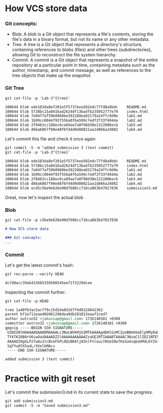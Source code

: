 # How VCS store data

### Git concepts:
- Blob: A blob is a Git object that represents a file's contents, storing the file's data in a binary format, but not its name or any other metadata.
- Tree: A tree is a Git object that represents a directory's structure, containing references to blobs (files) and other trees (subdirectories), allowing Git to reconstruct the file system hierarchy.
- Commit: A commit is a Git object that represents a snapshot of the entire repository at a particular point in time, containing metadata such as the author, timestamp, and commit message, as well as references to the tree objects that make up the snapshot.

### Git Tree

```markdown
git cat-file -p 'Lab-3^{tree}'
```
```markdown
100644 blob ede183da8ef201e5f5737eea502edc77fd8a9bdc    README.md
100644 blob 5738bc15a0416ad2624df13badfb235052777e79    index.html
100644 blob 7a94f7af59b8968be392288ea03179a24ffc9d9e    lab1.md
100644 blob 1b99cc0044f93f556a0f6a599c7edf2f33f4944a    lab2.md
100644 blob 2f8463cc188ec6ca69ae7a0f98d38e132280becb    lab3.md
100644 blob d66a6867f90e48f6f44d9d80821aa1d866a24882    lab4.md
```

Let's commit this file and check it once again

```markdown
git commit -S -m "added submission 3 (test commit)
git cat-file -p 'Lab-3^{tree}'
```
```markdown
100644 blob ede183da8ef201e5f5737eea502edc77fd8a9bdc    README.md
100644 blob 5738bc15a0416ad2624df13badfb235052777e79    index.html
100644 blob 7a94f7af59b8968be392288ea03179a24ffc9d9e    lab1.md
100644 blob 1b99cc0044f93f556a0f6a599c7edf2f33f4944a    lab2.md
100644 blob 2f8463cc188ec6ca69ae7a0f98d38e132280becb    lab3.md
100644 blob d66a6867f90e48f6f44d9d80821aa1d866a24882    lab4.md
100644 blob ecd5c5be9e626e90d7688cc716ca863b47017836    submission3.md
```
Great, now let's inspect the actual blob

### Blob

```markdown
git cat-file -p c5be9e626e90d7688cc716ca863b47017836
```
```markdown
# How VCS store data

### Git concepts:
...
```
### Commit
Let's get the latest commit's hash:

```markdown
git rev-parse --verify HEAD
```
```markdown
dc7d0acc39ab433bb5358588545eef1f3229dcee
```
Inspecting the commit further:
```markdown
git cat-file -p HEAD
```
```markdown
tree 1a40fb3ac5acf79c15d2da8d167f4d812d642362
parent bf1e711eae46b961296dea9db101013aaaf1ced7
author outrun32 <jakovsap@gmail.com> 1726140381 +0300
committer outrun32 <jakovsap@gmail.com> 1726140381 +0300
gpgsig -----BEGIN SSH SIGNATURE-----
 U1NIU0lHAAAAAQAAADMAAAALc3NoLWVkMjU1MTkAAAAg4DHlGxMCZyeB8mVmoElp9My0aQ
 TYkTK28B0rU6iwOaUAAAADZ2l0AAAAAAAAAAZzaGE1MTIAAABTAAAAC3NzaC1lZDI1NTE5
 AAAAQI0gGLP27wAu1tcBveFGPLOQsBKAlj03nlFnlouLY8GeSOw7HzGa4vqbobMdL6YZe3
 SqTYuOfX5a4L/XVelkMAc=
 -----END SSH SIGNATURE-----

added submission 3 (test commit)
```

# Practice with git reset
Let's commit the submission3.md in its current state to save the progress.

```markdown
git add submission3.md
git commit -S -m "Saved submission3.md"
```